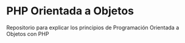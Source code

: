 # PHP Orientada a Objetos
Repositorio para explicar los principios de Programación Orientada a Objetos con PHP

